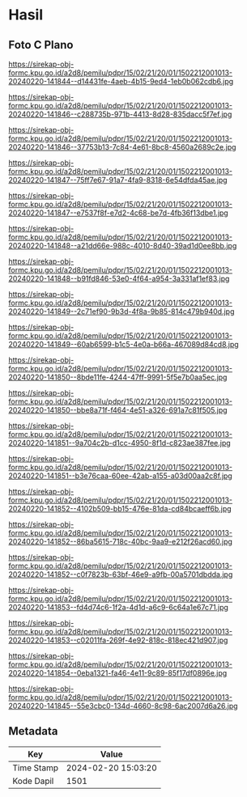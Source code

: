# Hasil

## Foto C Plano

https://sirekap-obj-formc.kpu.go.id/a2d8/pemilu/pdpr/15/02/21/20/01/1502212001013-20240220-141844--d14431fe-4aeb-4b15-9ed4-1eb0b062cdb6.jpg

https://sirekap-obj-formc.kpu.go.id/a2d8/pemilu/pdpr/15/02/21/20/01/1502212001013-20240220-141846--c288735b-971b-4413-8d28-835dacc5f7ef.jpg

https://sirekap-obj-formc.kpu.go.id/a2d8/pemilu/pdpr/15/02/21/20/01/1502212001013-20240220-141846--37753b13-7c84-4e61-8bc8-4560a2689c2e.jpg

https://sirekap-obj-formc.kpu.go.id/a2d8/pemilu/pdpr/15/02/21/20/01/1502212001013-20240220-141847--75ff7e67-91a7-4fa9-8318-6e54dfda45ae.jpg

https://sirekap-obj-formc.kpu.go.id/a2d8/pemilu/pdpr/15/02/21/20/01/1502212001013-20240220-141847--e7537f8f-e7d2-4c68-be7d-4fb36f13dbe1.jpg

https://sirekap-obj-formc.kpu.go.id/a2d8/pemilu/pdpr/15/02/21/20/01/1502212001013-20240220-141848--a21dd66e-988c-4010-8d40-39ad1d0ee8bb.jpg

https://sirekap-obj-formc.kpu.go.id/a2d8/pemilu/pdpr/15/02/21/20/01/1502212001013-20240220-141848--b91fd846-53e0-4f64-a954-3a331af1ef83.jpg

https://sirekap-obj-formc.kpu.go.id/a2d8/pemilu/pdpr/15/02/21/20/01/1502212001013-20240220-141849--2c71ef90-9b3d-4f8a-9b85-814c479b940d.jpg

https://sirekap-obj-formc.kpu.go.id/a2d8/pemilu/pdpr/15/02/21/20/01/1502212001013-20240220-141849--60ab6599-b1c5-4e0a-b66a-467089d84cd8.jpg

https://sirekap-obj-formc.kpu.go.id/a2d8/pemilu/pdpr/15/02/21/20/01/1502212001013-20240220-141850--8bde11fe-4244-47ff-9991-5f5e7b0aa5ec.jpg

https://sirekap-obj-formc.kpu.go.id/a2d8/pemilu/pdpr/15/02/21/20/01/1502212001013-20240220-141850--bbe8a71f-f464-4e51-a326-691a7c81f505.jpg

https://sirekap-obj-formc.kpu.go.id/a2d8/pemilu/pdpr/15/02/21/20/01/1502212001013-20240220-141851--9a704c2b-d1cc-4950-8f1d-c823ae387fee.jpg

https://sirekap-obj-formc.kpu.go.id/a2d8/pemilu/pdpr/15/02/21/20/01/1502212001013-20240220-141851--b3e76caa-60ee-42ab-a155-a03d00aa2c8f.jpg

https://sirekap-obj-formc.kpu.go.id/a2d8/pemilu/pdpr/15/02/21/20/01/1502212001013-20240220-141852--4102b509-bb15-476e-81da-cd84bcaeff6b.jpg

https://sirekap-obj-formc.kpu.go.id/a2d8/pemilu/pdpr/15/02/21/20/01/1502212001013-20240220-141852--86ba5615-718c-40bc-9aa9-e212f26acd60.jpg

https://sirekap-obj-formc.kpu.go.id/a2d8/pemilu/pdpr/15/02/21/20/01/1502212001013-20240220-141852--c0f7823b-63bf-46e9-a9fb-00a5701dbdda.jpg

https://sirekap-obj-formc.kpu.go.id/a2d8/pemilu/pdpr/15/02/21/20/01/1502212001013-20240220-141853--fd4d74c6-1f2a-4d1d-a6c9-6c64a1e67c71.jpg

https://sirekap-obj-formc.kpu.go.id/a2d8/pemilu/pdpr/15/02/21/20/01/1502212001013-20240220-141853--c02011fa-269f-4e92-818c-818ec421d907.jpg

https://sirekap-obj-formc.kpu.go.id/a2d8/pemilu/pdpr/15/02/21/20/01/1502212001013-20240220-141854--0eba1321-fa46-4e11-9c89-85f17df0896e.jpg

https://sirekap-obj-formc.kpu.go.id/a2d8/pemilu/pdpr/15/02/21/20/01/1502212001013-20240220-141845--55e3cbc0-134d-4660-8c98-6ac2007d6a26.jpg


## Metadata

| Key        | Value               |
| ---------- | ------------------- |
| Time Stamp | 2024-02-20 15:03:20 |
| Kode Dapil | 1501                |




